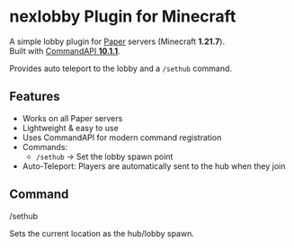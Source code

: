# nexlobby Plugin for Minecraft

A simple lobby plugin for [Paper](https://papermc.io/) servers (Minecraft **1.21.7**).  
Built with [CommandAPI **10.1.1**](https://commandapi.jorel.dev/).  

Provides auto teleport to the lobby and a `/sethub` command.

## Features
- Works on all Paper servers
- Lightweight & easy to use
- Uses CommandAPI for modern command registration
- Commands:
  - `/sethub` → Set the lobby spawn point
- Auto-Teleport: Players are automatically sent to the hub when they join

## Command
/sethub

Sets the current location as the hub/lobby spawn.
